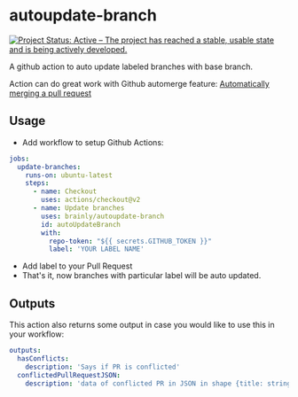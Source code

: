 # autoupdate-branch

[![Project Status: Active – The project has reached a stable, usable state and is being actively developed.](https://www.repostatus.org/badges/latest/active.svg)](https://www.repostatus.org/#active)

A github action to auto update labeled branches with base branch.

Action can do great work with Github automerge feature: [Automatically merging a pull request
](https://docs.github.com/en/github/collaborating-with-issues-and-pull-requests/automatically-merging-a-pull-request)


## Usage
- Add workflow to setup Github Actions:
```yaml
jobs:
  update-branches:
    runs-on: ubuntu-latest
    steps:
      - name: Checkout
        uses: actions/checkout@v2
      - name: Update branches
        uses: brainly/autoupdate-branch
        id: autoUpdateBranch
        with:
          repo-token: "${{ secrets.GITHUB_TOKEN }}"
          label: 'YOUR LABEL NAME'
```
- Add label to your Pull Request
- That's it, now branches with particular label will be auto updated.

## Outputs
This action also returns some output in case you would like to use this in your workflow:
```yaml
outputs:
  hasConflicts:
    description: 'Says if PR is conflicted'
  conflictedPullRequestJSON:
    description: 'data of conflicted PR in JSON in shape {title: string, url: string, user: {login, url, avatarUrl}}'
```

